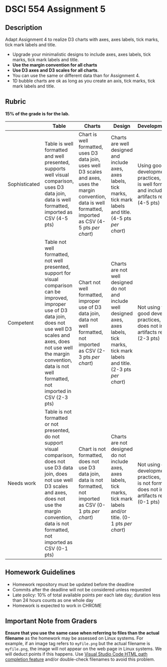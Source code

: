 # DSCI 554 Assignment 5

## Description

Adapt Assignment 4 to realize D3 charts with axes, axes labels, tick marks, tick mark labels and title.

- Upgrade your minimalistic designs to include axes, axes labels, tick marks, tick mark labels and title.
- __Use the margin convention for all charts__
- __Use D3 axes and D3 scales for all charts__.
- You can use the same or different data than for Assignment 4.
- 1D bubble charts are ok as long as you create an axis, tick marks, tick mark labels and title.

## Rubric

__15% of the grade is for the lab.__

|               | Table  | Charts | Design | Development/Page |
| ------------- | ------ | ------ | ------ | ---------------- |
| Sophisticated | Table is well formatted and well presented, supports well visual comparison, uses D3 data join, data is well formatted, imported as CSV (4-5 pts) | Chart is well formatted, uses D3 data join, uses well D3 scales and axes, uses the margin convention, data is well formatted, imported as CSV (4-5 pts *per chart*) | Charts are well designed and include axes, axes labels, tick marks, tick mark labels and title. (4-5 pts *per chart*) | Using good development practices, the page is well formatted and includes all artifacts requested (4-5 pts) |
| Competent     | Table not well formatted, not well presented, support for visual comparison can be improved, improper use of D3 data join, does not use well D3 scales and axes, does not use well the margin convention, data is not well formatted, not imported in CSV (2-3 pts) | Chart not well formatted, improper use of D3 data join, data not well formatted, not imported as CSV (2-3 pts *per chart*) | Charts are not well designed do not and include well designed axes, axes labels, tick marks, tick mark labels and title. (2-3 pts *per chart*) | Not using well good development practices, the page does not include all artifacts requested (2-3 pts) |
| Needs work    | Table is not formatted or not presented, do not support visual comparison, does not use D3 data join, does not use well D3 scales and axes, does not use the margin convention, data is not formatted, not imported as CSV (0-1 pts) | Chart is not formatted, does not use D3 data join, data is not formatted, not imported as CSV (0-1 pts *per chart*) | Charts are not designed do not include axes, axes labels, tick marks, tick mark labels and/or title. (0-1 pts *per chart*) | Not using good development practices, the page is not formatted or does not include all artifacts requested (0-1 pts) |

## Homework Guidelines

- Homework repository must be updated before the deadline
- Commits after the deadline will not be considered unless requested
- Late policy: 10% of total available points per each late day; duration less than 24 hours counts as one whole day
- Homework is expected to work in CHROME

## Important Note from Graders

__Ensure that you use the same case when referring to files than the actual filename__ as the homework may be assessed on Linux systems. For example, if an image tag refers to `myFile.png` but the actual filename is `myfile.png`, the image will not appear on the web page in Linux systems. We will deduct points if this happens. Use [Visual Studio Code HTML path completion feature](https://code.visualstudio.com/updates/v1_21#_html-path-completion) and/or double-check filenames to avoid this problem.